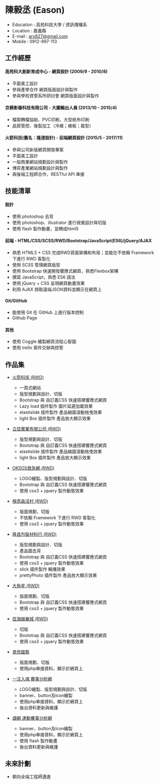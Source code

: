 # 陳毅丞 (Eason)
 - Education : 高苑科技大學 / 資訊傳播系
 - Location : 嘉義縣
 - E-mail : arx827@gmail.com
 - Mobile : 0912-997-113


## 工作經歷

#### 高苑科大創新育成中心 - 網頁設計 (2009/9 - 2010/8)
 * 平面美工設計
 * 參與產學合作  網頁版面設計與製作
 * 參與學校資管系所研討會  網頁版面設計與製作
 
#### 京錡影像科技有限公司 - 大圖輸出人員 (2013/10 - 2015/4)
 * 檔案轉檔協助、PVC印刷、大型帆布印刷
 * 品質管控、後製加工（冷裱；裱板；裁型）
 
#### 火箭科技(舊名：隆達設計) - 前端網頁設計 (2015/5 - 2017/11)
 * 參與公司新版網頁開發專案
 * 平面美工設計
 * 一般商業網站規劃設計與製作
 * 博弈產業網站規劃設計與製作
 * 與後端工程師合作，RESTful API 串接


## 技能清單

#### 設計
 * 使用 photoshop 去背
 * 使用 photoshop、illustrator 進行視覺設計與切版
 * 使用 flash 製作動畫，並轉成html5
 
#### 前端 - HTML/CSS/SCSS/RWD/Bootstrap/JavaScript(ES6)/jQuery/AJAX
 * 熟悉 HTML5 + CSS 完成RWD頁面架構和布局；並能在不依賴 Framework 下進行 RWD 客製化
 * 使用 SCSS 管理網頁版型
 * 使用 Bootstrap 快速開發響應式網頁，熟悉Flexbox架構
 * 撰寫 JavaScript，熟悉 ES6 語法
 * 使用 jQuery + CSS 呈現網頁動畫效果
 * 利用 AJAX 撈取遠端JSON資料並顯示在網頁上

#### Git/GitHub
 * 能使用 Git 在 GitHub 上進行版本控制
 * Github Page

#### 其他
 * 使用 Coggle 繪製網頁流程心智圖
 * 使用 trello 案件交辦與控管
 
 
## 作品集 
- <a href="http://www.rocketsz.com/" target="_blank">火箭科技 (RWD)</a>
  - 一頁式網站
  - 版型規劃與設計、切版
  - Bootstrap 與 自訂義CSS 快速搭建響應式網頁
  - Lazy load 插件製作 圖片延遲加載效果
  - elastislide 插件製作 產品縮圖滾動拖曳效果
  - light Box 插件製作 產品放大顯示效果

- <a href="http://www.lcp.com.tw/" target="_blank">立佳實業有限公司 (RWD)</a>
  - 版型規劃與設計、切版
  - Bootstrap 與 自訂義CSS 快速搭建響應式網頁
  - elastislide 插件製作 產品縮圖滾動拖曳效果
  - light Box 插件製作 產品放大顯示效果

- <a href="http://oksos.net/tw/index.php" target="_blank">OKSOS救急網 (RWD)</a>
  - LOGO繪製、版型規劃與設計、切版
  - Bootstrap 與 自訂義CSS 快速搭建響應式網頁
  - 使用 css3 + jquery 製作動態效果

- <a href="http://www.hinokivillage.com.tw/" target="_blank">檜意森活村 (RWD)</a>
  - 版面規劃、切版
  - 不依賴 Framework 下進行 RWD 客製化
  - 使用 css3 + jquery 製作動態效果

- <a href="http://tclongchang.com.tw/" target="_blank">隆昌包裝材料行 (RWD)</a>
  - 版型規劃與設計、切版
  - 產品圖去背
  - Bootstrap 與 自訂義CSS 快速搭建響應式網頁
  - 使用 css3 + jquery 製作動態效果
  - slick 插件製作 輪播效果
  - prettyPhoto 插件製作 產品放大顯示效果

- <a href="http://www.a9958.com.tw/" target="_blank">大角星 (RWD)</a>
  - 版面規劃、切版
  - Bootstrap 與 自訂義CSS 快速搭建響應式網頁
  - 使用 css3 + jquery 製作動態效果

- <a href="http://sn.sh1788.net/" target="_blank">炫海娛樂城 (RWD)</a>
  - 切版
  - Bootstrap 與 自訂義CSS 快速搭建響應式網頁
  - 使用 css3 + jquery 製作動態效果

- <a href="http://048235631.com/" target="_blank">景欣園藝</a>
  - 版面規劃、切版
  - 使用php串接資料，顯示於網頁上

- <a href="http://showhands.net/" target="_blank">一注入魂 賽事分析網</a>
  - LOGO繪製、版型規劃與設計、切版
  - banner、button及Icon繪製
  - 使用php串接資料，顯示於網頁上
  - 後台資料更新與維護
  
- <a href="http://dwsport.info/" target="_blank">讀網 運動賽事分析網</a>
  - banner、button及Icon繪製
  - 使用php串接資料，顯示於網頁上
  - 使用 flash 製作動畫
  - 後台資料更新與維護


## 未來計劃
 * 朝向全端工程師邁進
 
 
 
 